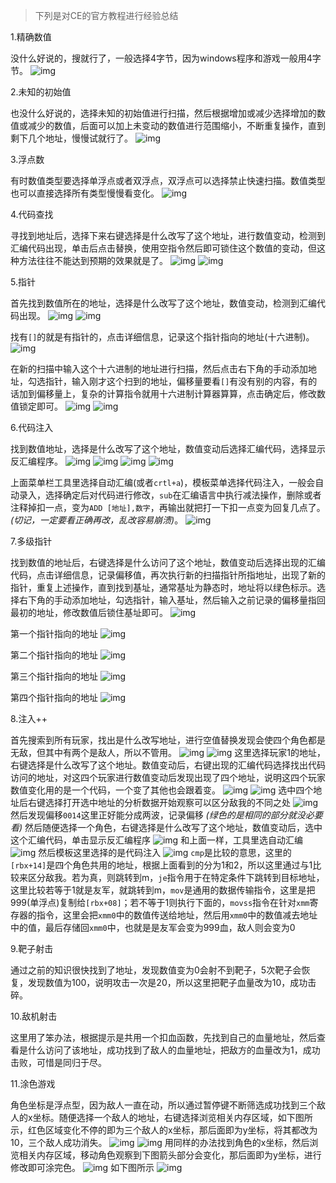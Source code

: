>下列是对CE的官方教程进行经验总结

1.精确数值

没什么好说的，搜就行了，一般选择4字节，因为windows程序和游戏一般用4字节。
![img](https://raw.githubusercontent.com/galact-byte/Property/refs/heads/main/CE/Pasted%20image%2020231210125525.png)

2.未知的初始值

也没什么好说的，选择未知的初始值进行扫描，然后根据增加或减少选择增加的数值或减少的数值，后面可以加上未变动的数值进行范围缩小，不断重复操作，直到剩下几个地址，慢慢试就行了。
![img](https://raw.githubusercontent.com/galact-byte/Property/refs/heads/main/CE/Pasted%20image%2020231210125639.png)

3.浮点数

有时数值类型要选择单浮点或者双浮点，双浮点可以选择禁止快速扫描。数值类型也可以直接选择所有类型慢慢看变化。
![img](https://raw.githubusercontent.com/galact-byte/Property/refs/heads/main/CE/Pasted%20image%2020231210125817.png)

4.代码查找

寻找到地址后，选择下来右键选择是什么改写了这个地址，进行数值变动，检测到汇编代码出现，单击后点击替换，使用空指令然后即可锁住这个数值的变动，但这种方法往往不能达到预期的效果就是了。
![img](https://raw.githubusercontent.com/galact-byte/Property/refs/heads/main/CE/Pasted%20image%2020231210130025.png)
![img](https://raw.githubusercontent.com/galact-byte/Property/refs/heads/main/CE/Pasted%20image%2020231210130121.png)

5.指针

首先找到数值所在的地址，选择是什么改写了这个地址，数值变动，检测到汇编代码出现。
![img](https://raw.githubusercontent.com/galact-byte/Property/refs/heads/main/CE/Pasted%20image%2020231210130203.png)
![img](https://raw.githubusercontent.com/galact-byte/Property/refs/heads/main/CE/Pasted%20image%2020231210130228.png)

找有`[]`的就是有指针的，点击详细信息，记录这个指针指向的地址(十六进制)。
![img](https://raw.githubusercontent.com/galact-byte/Property/refs/heads/main/CE/Pasted%20image%2020231210130412.png)

在新的扫描中输入这个十六进制的地址进行扫描，然后点击右下角的手动添加地址，勾选指针，输入刚才这个扫到的地址，偏移量要看`[]`有没有别的内容，有的话加到偏移量上，复杂的计算指令就用十六进制计算器算算，点击确定后，修改数值锁定即可。
![img](https://raw.githubusercontent.com/galact-byte/Property/refs/heads/main/CE/Pasted%20image%2020231210130605.png)
![img](https://raw.githubusercontent.com/galact-byte/Property/refs/heads/main/CE/Pasted%20image%2020231210130704.png)

6.代码注入

找到数值地址，选择是什么改写了这个地址，数值变动后选择汇编代码，选择显示反汇编程序。
![img](https://raw.githubusercontent.com/galact-byte/Property/refs/heads/main/CE/Pasted%20image%2020231210130808.png)
![img](https://raw.githubusercontent.com/galact-byte/Property/refs/heads/main/CE/Pasted%20image%2020231210130826.png)
![img](https://raw.githubusercontent.com/galact-byte/Property/refs/heads/main/CE/Pasted%20image%2020231210130933.png)
![img](https://raw.githubusercontent.com/galact-byte/Property/refs/heads/main/CE/Pasted%20image%2020231210131115.png)

上面菜单栏工具里选择自动汇编(或者`crtl+a`)，模板菜单选择代码注入，一般会自动录入，选择确定后对代码进行修改，`sub`在汇编语言中执行减法操作，删除或者注释掉扣一点，变为`ADD [地址],数字`，再输出就把打一下扣一点变为回复几点了。*(切记，一定要看正确再改，乱改容易崩溃)*。
![img](https://raw.githubusercontent.com/galact-byte/Property/refs/heads/main/CE/Pasted%20image%2020231210131032.png)

7.多级指针

找到数值的地址后，右键选择是什么访问了这个地址，数值变动后选择出现的汇编代码，点击详细信息，记录偏移值，再次执行新的扫描指针所指地址，出现了新的指针，重复上述操作，直到找到基址，通常基址为静态时，地址将以绿色标示。选择右下角的手动添加地址，勾选指针，输入基址，然后输入之前记录的偏移量指回最初的地址，修改数值后锁住基址即可。
![img](https://raw.githubusercontent.com/galact-byte/Property/refs/heads/main/CE/Pasted%20image%2020231210225631.png)

第一个指针指向的地址
![img](https://raw.githubusercontent.com/galact-byte/Property/refs/heads/main/CE/Pasted%20image%2020231210225733.png)

第二个指针指向的地址
![img](https://raw.githubusercontent.com/galact-byte/Property/refs/heads/main/CE/Pasted%20image%2020231210225940.png)

第三个指针指向的地址
![img](https://raw.githubusercontent.com/galact-byte/Property/refs/heads/main/CE/Pasted%20image%2020231210230215.png)

第四个指针指向的地址
![img](https://raw.githubusercontent.com/galact-byte/Property/refs/heads/main/CE/Pasted%20image%2020231210230322.png)

8.注入++

首先搜索到所有玩家，找出是什么改写地址，进行空值替换发现会使四个角色都是无敌，但其中有两个是敌人，所以不管用。
![img](https://raw.githubusercontent.com/galact-byte/Property/refs/heads/main/CE/Pasted%20image%2020231210230731.png)
![img](https://raw.githubusercontent.com/galact-byte/Property/refs/heads/main/CE/Pasted%20image%2020231210230808.png)
这里选择玩家1的地址，右键选择是什么改写了这个地址。数值变动后，右键出现的汇编代码选择找出代码访问的地址，对这四个玩家进行数值变动后发现出现了四个地址，说明这四个玩家数值变化用的是一个代码，一个变了其他也会跟着变。
![img](https://raw.githubusercontent.com/galact-byte/Property/refs/heads/main/CE/Pasted%20image%2020231210231701.png)
![img](https://raw.githubusercontent.com/galact-byte/Property/refs/heads/main/CE/Pasted%20image%2020231210231641.png)
选中四个地址后右键选择打开选中地址的分析数据开始观察可以区分敌我的不同之处
![img](https://raw.githubusercontent.com/galact-byte/Property/refs/heads/main/CE/Pasted%20image%2020231210231906.png)
然后发现偏移`0014`这里正好能分成两波，记录偏移 *(绿色的是相同的部分就没必要看)*
然后随便选择一个角色，右键选择是什么改写了这个地址，数值变动后，选中这个汇编代码，单击显示反汇编程序
![img](https://raw.githubusercontent.com/galact-byte/Property/refs/heads/main/CE/Pasted%20image%2020231211140307.png)
和上面一样，工具里选自动汇编
![img](https://raw.githubusercontent.com/galact-byte/Property/refs/heads/main/CE/Pasted%20image%2020231211140412.png)
然后模板这里选择的是代码注入
![img](https://raw.githubusercontent.com/galact-byte/Property/refs/heads/main/CE/Pasted%20image%2020231211140553.png)
`cmp`是比较的意思，这里的`[rbx+14]`是四个角色共用的地址，根据上面看到的分为1和2，所以这里通过与1比较来区分敌我。若为真，则跳转到m，`je`指令用于在特定条件下跳转到目标地址，这里比较若等于1就是友军，就跳转到m，`mov`是通用的数据传输指令，这里是把999(单浮点)复制给`[rbx+08]`；若不等于1则执行下面的，`movss`指令在针对`xmm`寄存器的指令，这里会把`xmm0`中的数值传送给地址，然后用`xmm0`中的数值减去地址中的值，最后存储回`xmm0`中，也就是是友军会变为999血，敌人则会变为0

9.靶子射击

通过之前的知识很快找到了地址，发现数值变为0会射不到靶子，5次靶子会恢复，发现数值为100，说明攻击一次是20，所以这里把靶子血量改为10，成功击碎。

10.敌机射击

这里用了笨办法，根据提示是共用一个扣血函数，先找到自己的血量地址，然后查看是什么访问了该地址，成功找到了敌人的血量地址，把敌方的血量改为1，成功击败，可惜是同归于尽。

11.涂色游戏

角色坐标是浮点型，因为敌人一直在动，所以通过暂停键不断筛选成功找到三个敌人的x坐标。随便选择一个敌人的地址，右键选择浏览相关内存区域，如下图所示，红色区域变化不停的即为三个敌人的x坐标，那后面即为y坐标，将其都改为10，三个敌人成功消失。
![img](https://github.com/galact-byte/Property/blob/main/CE/Pasted%20image%2020231211172607.png?raw=true)
![img](https://github.com/galact-byte/Property/blob/main/CE/Pasted%20image%2020231211172834.png?raw=true)
用同样的办法找到角色的x坐标，然后浏览相关内存区域，移动角色观察到下图箭头部分会变化，那后面即为y坐标，进行修改即可涂完色。
![img](https://github.com/galact-byte/Property/blob/main/CE/Pasted%20image%2020231211173747.png?raw=true)
如下图所示
![img](https://github.com/galact-byte/Property/blob/main/CE/Pasted%20image%2020231211173857.png?raw=true)
